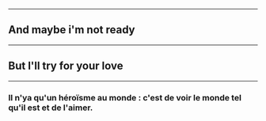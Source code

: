 -----------------------------
##  And maybe i'm not ready
------------------------------
##  But l'll try for your love
------------------------------
### Il n'ya qu'un héroïsme au monde : c'est de voir le monde tel qu'il est et de l'aimer.


